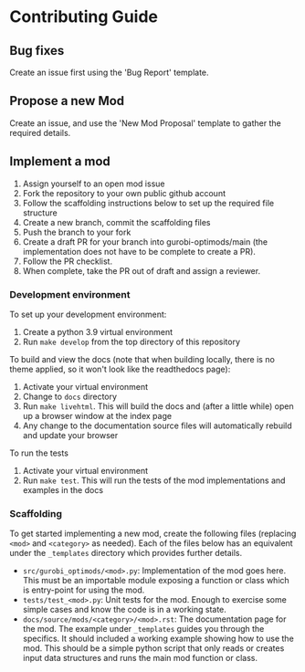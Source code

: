 # Contributing Guide

## Bug fixes

Create an issue first using the 'Bug Report' template.

## Propose a new Mod

Create an issue, and use the 'New Mod Proposal' template to gather the required details.

## Implement a mod

1. Assign yourself to an open mod issue
2. Fork the repository to your own public github account
3. Follow the scaffolding instructions below to set up the required file structure
4. Create a new branch, commit the scaffolding files
5. Push the branch to your fork
6. Create a draft PR for your branch into gurobi-optimods/main (the implementation does not have to be complete to create a PR).
7. Follow the PR checklist.
8. When complete, take the PR out of draft and assign a reviewer.

### Development environment

To set up your development environment:

1. Create a python 3.9 virtual environment
2. Run `make develop` from the top directory of this repository

To build and view the docs (note that when building locally, there is no theme applied, so it won't look like the readthedocs page):

1. Activate your virtual environment
2. Change to `docs` directory
3. Run `make livehtml`. This will build the docs and (after a little while) open up a browser window at the index page
4. Any change to the documentation source files will automatically rebuild and update your browser

To run the tests

1. Activate your virtual environment
2. Run `make test`. This will run the tests of the mod implementations and examples in the docs

### Scaffolding

To get started implementing a new mod, create the following files (replacing `<mod>` and `<category>` as needed). Each of the files below has an equivalent under the `_templates` directory which provides further details.

* `src/gurobi_optimods/<mod>.py`: Implementation of the mod goes here. This must be an importable module exposing a function or class which is entry-point for using the mod.
* `tests/test_<mod>.py`: Unit tests for the mod. Enough to exercise some simple cases and know the code is in a working state.
* `docs/source/mods/<category>/<mod>.rst`: The documentation page for the mod. The example under `_templates` guides you through the specifics. It should included a working example showing how to use the mod. This should be a simple python script that only reads or creates input data structures and runs the main mod function or class.
